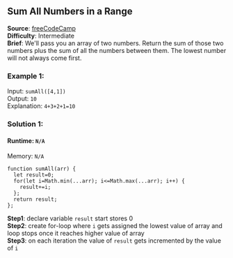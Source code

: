 ## Sum All Numbers in a Range

**Source**: [freeCodeCamp](https://www.freecodecamp.org/learn/javascript-algorithms-and-data-structures/intermediate-algorithm-scripting/sum-all-numbers-in-a-range)  
**Difficulty**: Intermediate  
**Brief**: We'll pass you an array of two numbers. Return the sum of those two numbers plus the sum of all the numbers between them. The lowest number will not always come first.   

### Example 1:
Input: ``sumAll([4,1])``  
Output: ``10``    
Explanation: ``4+3+2+1=10``


### Solution 1:
#### Runtime: ``N/A``   
Memory: ``N/A``   
```
function sumAll(arr) {
  let result=0;
  for(let i=Math.min(...arr); i<=Math.max(...arr); i++) {
    result+=i;
  };
  return result;
};
```
**Step1**: declare variable ``result`` start stores 0   
**Step2**: create for-loop where ``i`` gets assigned the lowest value of array and loop stops once it reaches higher value of array    
**Step3**: on each iteration the value of ``result`` gets incremented by the value of ``i``  

